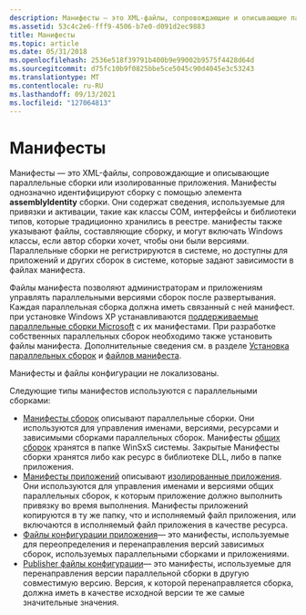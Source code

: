 ```yaml
---
description: Манифесты — это XML-файлы, сопровождающие и описывающие параллельные сборки или изолированные приложения.
ms.assetid: 53c4c2e6-fff9-4506-b7e0-d091d2ec9883
title: Манифесты
ms.topic: article
ms.date: 05/31/2018
ms.openlocfilehash: 2536e518f39791b400b9e99002b9575f4428d64d
ms.sourcegitcommit: d75fc10b9f0825bbe5ce5045c90d4045e3c53243
ms.translationtype: MT
ms.contentlocale: ru-RU
ms.lasthandoff: 09/13/2021
ms.locfileid: "127064813"
---
```

# <a name="manifests"></a>Манифесты

Манифесты — это XML-файлы, сопровождающие и описывающие параллельные сборки или изолированные приложения. Манифесты однозначно идентифицируют сборку с помощью элемента **assemblyIdentity** сборки. Они содержат сведения, используемые для привязки и активации, такие как классы COM, интерфейсы и библиотеки типов, которые традиционно хранились в реестре. манифесты также указывают файлы, составляющие сборку, и могут включать Windows классы, если автор сборки хочет, чтобы они были версиями. Параллельные сборки не регистрируются в системе, но доступны для приложений и других сборок в системе, которые задают зависимости в файлах манифеста.

Файлы манифеста позволяют администраторам и приложениям управлять параллельными версиями сборок после развертывания. Каждая параллельная сборка должна иметь связанный с ней манифест. при установке Windows XP устанавливаются [поддерживаемые параллельные сборки Microsoft](supported-microsoft-side-by-side-assemblies.md) с их манифестами. При разработке собственных параллельных сборок необходимо также установить файлы манифеста. Дополнительные сведения см. в разделе [Установка параллельных сборок](installing-side-by-side-assemblies.md) и [файлов манифеста](manifest-files-reference.md).

Манифесты и файлы конфигурации не локализованы.

Следующие типы манифестов используются с параллельными сборками:

-   [Манифесты сборок](assembly-manifests.md) описывают параллельные сборки. Они используются для управления именами, версиями, ресурсами и зависимыми сборками параллельных сборок. Манифесты [общих сборок](/windows/desktop/Msi/shared-assemblies) хранятся в папке WinSxS системы. Закрытые Манифесты сборки хранятся либо как ресурс в библиотеке DLL, либо в папке приложения.
-   [Манифесты приложений](application-manifests.md) описывают [изолированные приложения](isolated-applications.md). Они используются для управления именами и версиями общих параллельных сборок, к которым приложение должно выполнить привязку во время выполнения. Манифесты приложений копируются в ту же папку, что и исполняемый файл приложения, или включаются в исполняемый файл приложения в качестве ресурса.
-   [Файлы конфигурации приложения](application-configuration-files.md)— это манифесты, используемые для переопределения и перенаправления версий зависимых сборок, используемых параллельными сборками и приложениями.
-   [Publisher файлы конфигурации](publisher-configuration-files.md)— это манифесты, используемые для перенаправления версии параллельной сборки в другую совместимую версию. Версия, к которой перенаправляется сборка, должна иметь в качестве исходной версии те же самые значительные значения.

 

 
